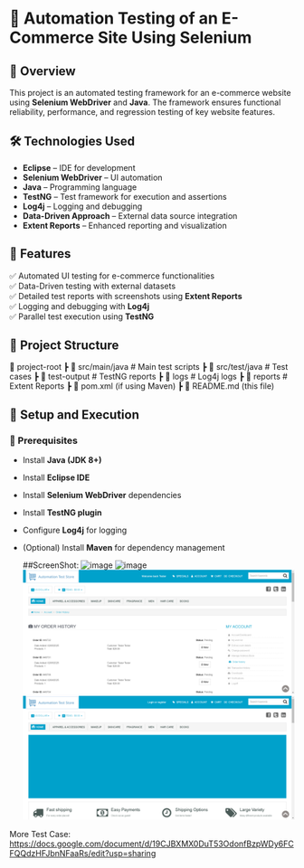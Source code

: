 # 🛒 Automation Testing of an E-Commerce Site Using Selenium  

## 🚀 Overview  
This project is an automated testing framework for an e-commerce website using **Selenium WebDriver** and **Java**. The framework ensures functional reliability, performance, and regression testing of key website features.  

## 🛠️ Technologies Used  
- **Eclipse** – IDE for development  
- **Selenium WebDriver** – UI automation  
- **Java** – Programming language  
- **TestNG** – Test framework for execution and assertions  
- **Log4j** – Logging and debugging  
- **Data-Driven Approach** – External data source integration  
- **Extent Reports** – Enhanced reporting and visualization  

## 📌 Features  
✅ Automated UI testing for e-commerce functionalities  
✅ Data-Driven testing with external datasets  
✅ Detailed test reports with screenshots using **Extent Reports**  
✅ Logging and debugging with **Log4j**  
✅ Parallel test execution using **TestNG**  

## 📂 Project Structure  
📁 project-root
┣ 📂 src/main/java # Main test scripts
┣ 📂 src/test/java # Test cases
┣ 📂 test-output # TestNG reports
┣ 📂 logs # Log4j logs
┣ 📂 reports # Extent Reports
┣ 📜 pom.xml (if using Maven)
┣ 📜 README.md (this file)


## 🏁 Setup and Execution  

### 🔹 Prerequisites  
- Install **Java (JDK 8+)**  
- Install **Eclipse IDE**  
- Install **Selenium WebDriver** dependencies  
- Install **TestNG plugin**  
- Configure **Log4j** for logging  
- (Optional) Install **Maven** for dependency management  

  ##ScreenShot:
 ![image](https://github.com/user-attachments/assets/56799236-308a-4697-ba89-037570b21973)
![image](https://github.com/user-attachments/assets/15aceac4-a687-443d-8aaa-1228bbd51c3b)
![Alt Text](ScreenShots/orderHistoryTest_20250205091711.png)
![Alt Text](ScreenShots/verifyTitle_20250205091621.png)



More Test Case: https://docs.google.com/document/d/19CJBXMX0DuT53OdonfBzpWDy6FCFQQdzHFJbnNFaaRs/edit?usp=sharing






